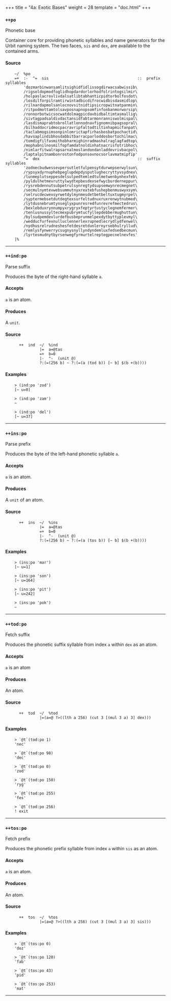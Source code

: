 +++
title = "4a: Exotic Bases"
weight = 28
template = "doc.html"
+++

### `++po`

Phonetic base

Container core for providing phonetic syllables and name generators for the
Urbit naming system. The two faces, `sis` and `dex`, are available to the
contained arms.

#### Source

```hoon
    ~/  %po
    =+  :-  ^=  sis                                       ::  prefix syllables
        'dozmarbinwansamlitsighidfidlissogdirwacsabwissib\
        /rigsoldopmodfoglidhopdardorlorhodfolrintogsilmir\
        /holpaslacrovlivdalsatlibtabhanticpidtorbolfosdot\
        /losdilforpilramtirwintadbicdifrocwidbisdasmidlop\
        /rilnardapmolsanlocnovsitnidtipsicropwitnatpanmin\
        /ritpodmottamtolsavposnapnopsomfinfonbanmorworsip\
        /ronnorbotwicsocwatdolmagpicdavbidbaltimtasmallig\
        /sivtagpadsaldivdactansidfabtarmonranniswolmispal\
        /lasdismaprabtobrollatlonnodnavfignomnibpagsopral\
        /bilhaddocridmocpacravripfaltodtiltinhapmicfanpat\
        /taclabmogsimsonpinlomrictapfirhasbosbatpochactid\
        /havsaplindibhosdabbitbarracparloddosbortochilmac\
        /tomdigfilfasmithobharmighinradmashalraglagfadtop\
        /mophabnilnosmilfopfamdatnoldinhatnacrisfotribhoc\
        /nimlarfitwalrapsarnalmoslandondanladdovrivbacpol\
        /laptalpitnambonrostonfodponsovnocsorlavmatmipfip'
        ^=  dex                                           ::  suffix syllables
        'zodnecbudwessevpersutletfulpensytdurwepserwylsun\
        /rypsyxdyrnuphebpeglupdepdysputlughecryttyvsydnex\
        /lunmeplutseppesdelsulpedtemledtulmetwenbynhexfeb\
        /pyldulhetmevruttylwydtepbesdexsefwycburderneppur\
        /rysrebdennutsubpetrulsynregtydsupsemwynrecmegnet\
        /secmulnymtevwebsummutnyxrextebfushepbenmuswyxsym\
        /selrucdecwexsyrwetdylmynmesdetbetbeltuxtugmyrpel\
        /syptermebsetdutdegtexsurfeltudnuxruxrenwytnubmed\
        /lytdusnebrumtynseglyxpunresredfunrevrefmectedrus\
        /bexlebduxrynnumpyxrygryxfeptyrtustyclegnemfermer\
        /tenlusnussyltecmexpubrymtucfyllepdebbermughuttun\
        /bylsudpemdevlurdefbusbeprunmelpexdytbyttyplevmyl\
        /wedducfurfexnulluclennerlexrupnedlecrydlydfenwel\
        /nydhusrelrudneshesfetdesretdunlernyrsebhulryllud\
        /remlysfynwerrycsugnysnyllyndyndemluxfedsedbecmun\
        /lyrtesmudnytbyrsenwegfyrmurtelreptegpecnelnevfes'
    |%
```

---
### `++ind:po`

Parse suffix

Produces the byte of the right-hand syllable `a`.

#### Accepts

`a` is an atom.

#### Produces

A `unit`.

#### Source

```hoon
      ++  ind  ~/  %ind
               |=  a=@tas
               =+  b=0
               |-  ^-  (unit @)
               ?:(=(256 b) ~ ?:(=(a (tod b)) [~ b] $(b +(b))))
```

#### Examples

```
    > (ind:po 'zod')
    [~ u=0]

    > (ind:po 'zam')
    ~

    > (ind:po 'del')
    [~ u=37]
```

---
### `++ins:po`

Parse prefix

Produces the byte of the left-hand phonetic syllable `a`.

#### Accepts

`a` is an atom.

#### Produces

A `unit` of an atom.

#### Source

```hoon
      ++  ins  ~/  %ins
               |=  a=@tas
               =+  b=0
               |-  ^-  (unit @)
               ?:(=(256 b) ~ ?:(=(a (tos b)) [~ b] $(b +(b))))
```

#### Examples

```
    > (ins:po 'mar')
    [~ u=1]

    > (ins:po 'son')
    [~ u=164]

    > (ins:po 'pit')
    [~ u=242]

    > (ins:po 'pok')
    ~
```

---
### `++tod:po`

Fetch suffix

Produces the phonetic suffix syllable from index `a` within `dex` as an atom.

#### Accepts

`a` is an atom

#### Produces

An atom.

#### Source

```hoon
      ++  tod  ~/  %tod
               |=(a=@ ?>((lth a 256) (cut 3 [(mul 3 a) 3] dex)))
```

#### Examples

```
    > `@t`(tod:po 1)
    'nec'

    > `@t`(tod:po 98)
    'dec'

    > `@t`(tod:po 0)
    'zod'

    > `@t`(tod:po 150)
    'ryg'

    > `@t`(tod:po 255)
    'fes'

    > `@t`(tod:po 256)
    ! exit
```

---
### `++tos:po`

Fetch prefix

Produces the phonetic prefix syllable from index `a` within `sis` as an atom.

#### Accepts

`a` is an atom.

#### Produces

An atom.

#### Source

```hoon
      ++  tos  ~/  %tos
               |=(a=@ ?>((lth a 256) (cut 3 [(mul 3 a) 3] sis)))
```

#### Examples

```
    > `@t`(tos:po 0)
    'doz'

    > `@t`(tos:po 120)
    'fab'

    > `@t`(tos:po 43)
    'pid'

    > `@t`(tos:po 253)
    'mat'
```

---